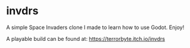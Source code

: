 # invdrs
A simple Space Invaders clone I made to learn how to use Godot. Enjoy!

A playable build can be found at: https://terrorbyte.itch.io/invdrs
